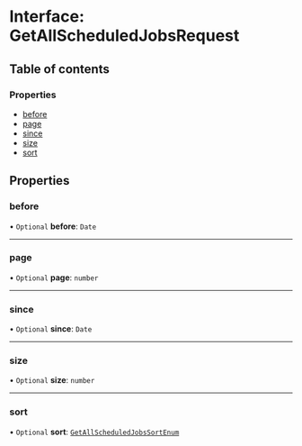 # Interface: GetAllScheduledJobsRequest

## Table of contents

### Properties

- [before](GetAllScheduledJobsRequest.md#before)
- [page](GetAllScheduledJobsRequest.md#page)
- [since](GetAllScheduledJobsRequest.md#since)
- [size](GetAllScheduledJobsRequest.md#size)
- [sort](GetAllScheduledJobsRequest.md#sort)

## Properties

### <a id="before" name="before"></a> before

• `Optional` **before**: `Date`

___

### <a id="page" name="page"></a> page

• `Optional` **page**: `number`

___

### <a id="since" name="since"></a> since

• `Optional` **since**: `Date`

___

### <a id="size" name="size"></a> size

• `Optional` **size**: `number`

___

### <a id="sort" name="sort"></a> sort

• `Optional` **sort**: [`GetAllScheduledJobsSortEnum`](../enums/GetAllScheduledJobsSortEnum.md)
